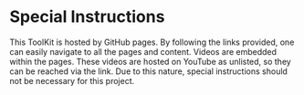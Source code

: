 # Special Instructions

This ToolKit is hosted by GitHub pages. By following the links provided, one can easily navigate to all the pages and content. Videos are embedded within the pages. These videos are hosted on YouTube as unlisted, so they can be reached via the link. Due to this nature, special instructions should not be necessary for this project. 

